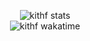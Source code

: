 <p align="center">
  <img alt="kithf stats" src="https://github-readme-stats.vercel.app/api?username=kithf&show_icons=true&theme=panda&count_private=true&show_icons=true&hide_border=true" />
  <br />
  <!--<img alt="kithf top languages" src="" />-->
  <img alt="kithf wakatime" src="https://github-readme-stats.vercel.app/api/wakatime?username=kithf&theme=panda&show_icons=true&hide_border=true&layout=compact&time_range=last_7_days&langs_count=10" />
</p>

